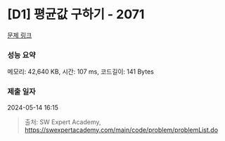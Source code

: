 # [D1] 평균값 구하기 - 2071 

[문제 링크](https://swexpertacademy.com/main/code/problem/problemDetail.do?contestProbId=AV5QRnJqA5cDFAUq) 

### 성능 요약

메모리: 42,640 KB, 시간: 107 ms, 코드길이: 141 Bytes

### 제출 일자

2024-05-14 16:15



> 출처: SW Expert Academy, https://swexpertacademy.com/main/code/problem/problemList.do